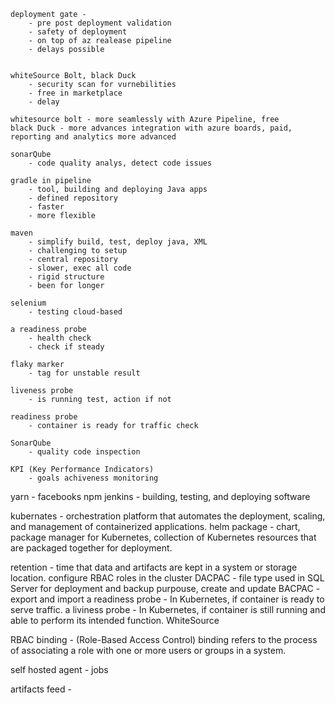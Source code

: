     deployment gate -
        - pre post deployment validation
        - safety of deployment
        - on top of az realease pipeline
        - delays possible


    whiteSource Bolt, black Duck
        - security scan for vurnebilities
        - free in marketplace
        - delay 

    whitesource bolt - more seamlessly with Azure Pipeline, free
    black Duck - more advances integration with azure boards, paid, reporting and analytics more advanced  
    
    sonarQube
        - code quality analys, detect code issues
    
    gradle in pipeline
        - tool, building and deploying Java apps
        - defined repository
        - faster
        - more flexible

    maven
        - simplify build, test, deploy java, XML
        - challenging to setup
        - central repository
        - slower, exec all code 
        - rigid structure 
        - been for longer

    selenium
        - testing cloud-based

    a readiness probe
        - health check
        - check if steady 

    flaky marker
        - tag for unstable result 

    liveness probe
        - is running test, action if not 

    readiness probe
        - container is ready for traffic check 

    SonarQube
        - quality code inspection

    KPI (Key Performance Indicators)
        - goals achiveness monitoring


yarn - facebooks npm 
jenkins - building, testing, and deploying software

kubernates - orchestration platform that automates the deployment, scaling, and management of containerized applications.
helm package - chart,  package manager for Kubernetes,  collection of Kubernetes resources that are packaged together for deployment.

retention -  time that data and artifacts are kept in a system or storage location. 
configure RBAC roles in the cluster
DACPAC - file type used in SQL Server for deployment and backup purpouse, create and update 
BACPAC - export and import 
a readiness probe - In Kubernetes, if container is ready to serve traffic.
a liviness probe - In Kubernetes, if container is still running and able to perform its intended function.
     WhiteSource 
     
     

RBAC binding - (Role-Based Access Control) binding refers to the process of associating a role with one or more users or groups in a system.

self hosted agent - jobs

artifacts feed - 